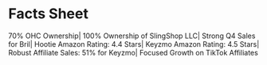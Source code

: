 # Facts Sheet

70% OHC Ownership| 100% Ownership of SlingShop LLC| Strong Q4 Sales for Bril| Hootie Amazon Rating: 4.4 Stars| Keyzmo Amazon Rating: 4.5 Stars| Robust Affiliate Sales: 51% for Keyzmo| Focused Growth on TikTok Affiliates